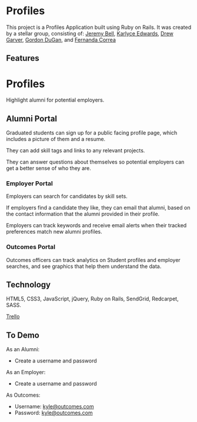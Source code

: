 # Profiles

This project is a Profiles Application built using Ruby on Rails. It was created by a stellar group, consisting of:
[Jeremy Bell](https://github.com/bellvedere), 
[Karlyce Edwards](https://github.com/kedwards1), 
[Drew Garver](https://github.com/andrewgarver), 
[Gordon DuGan](https://github.com/gordon-d), and 
[Fernanda Correa](https://github.com/fcorrea16)

## Features

# Profiles

Highlight alumni for potential employers.

## Alumni Portal

Graduated students can sign up for a public facing profile page, which includes a picture of them and a resume.

They can add skill tags and links to any relevant projects.

They can answer questions about themselves so potential employers can get a better sense of who they are.

### Employer Portal

Employers can search for candidates by skill sets.

If employers find a candidate they like, they can email that alumni, based on the contact information that the alumni provided in their profile.

Employers can track keywords and receive email alerts when their tracked preferences match new alumni profiles.

### Outcomes Portal

Outcomes officers can track analytics on Student profiles and employer searches, and see graphics that help them understand the data.



## Technology

HTML5, CSS3, JavaScript, jQuery, Ruby on Rails, SendGrid, Redcarpet, SASS.

[Trello](https://trello.com/b/QsuXgt4t/profiles-app)

## To Demo

As an Alumni:
* Create a username and password

As an Employer:
* Create a username and password

As Outcomes:
* Username: kyle@outcomes.com
* Password: kyle@outcomes.com
